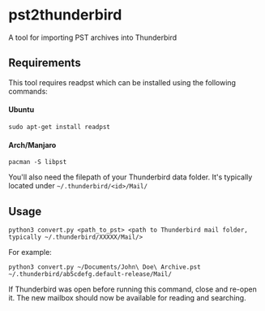 # pst2thunderbird
A tool for importing PST archives into Thunderbird

## Requirements
This tool requires readpst which can be installed using the following commands:
#### Ubuntu
```sudo apt-get install readpst```

#### Arch/Manjaro
```pacman -S libpst```

You'll also need the filepath of your Thunderbird data folder. It's typically located under `~/.thunderbird/<id>/Mail/`
  
## Usage
```python3 convert.py <path_to_pst> <path to Thunderbird mail folder, typically ~/.thunderbird/XXXXX/Mail/>```

For example:

```python3 convert.py ~/Documents/John\ Doe\ Archive.pst ~/.thunderbird/ab5cdefg.default-release/Mail/```

If Thunderbird was open before running this command, close and re-open it. The new mailbox should now be available for reading and searching.
